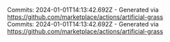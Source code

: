 Commits: 2024-01-01T14:13:42.692Z - Generated via https://github.com/marketplace/actions/artificial-grass
<br>
Commits: 2024-01-01T14:13:42.692Z - Generated via https://github.com/marketplace/actions/artificial-grass
<br>
